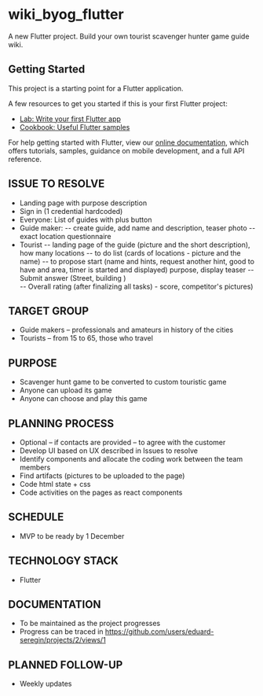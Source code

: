 # wiki_byog_flutter

A new Flutter project. Build your own tourist scavenger hunter game guide wiki.

## Getting Started

This project is a starting point for a Flutter application.

A few resources to get you started if this is your first Flutter project:

- [Lab: Write your first Flutter app](https://flutter.dev/docs/get-started/codelab)
- [Cookbook: Useful Flutter samples](https://flutter.dev/docs/cookbook)

For help getting started with Flutter, view our
[online documentation](https://flutter.dev/docs), which offers tutorials,
samples, guidance on mobile development, and a full API reference.


## ISSUE TO RESOLVE
  - Landing page with purpose description
  - Sign in (1 credential hardcoded)
  - Everyone: List of guides with plus button
  - Guide maker:
    -- create guide, add name and description, teaser photo
    -- exact location questionnaire
  - Tourist
     -- landing page of the guide (picture and the short description), how many locations
     -- to do list (cards of locations - picture and the name)
      -- to propose start (name and hints, request another hint, good to have and area, timer is started and displayed)
    purpose, display teaser
	-- Submit answer (Street, building )  
     --  Overall rating (after finalizing all tasks) - score, competitor's pictures)
## TARGET GROUP
-	Guide makers
     – professionals and amateurs in history of the cities
-	Tourists
     – from 15 to 65, those who travel
## PURPOSE
-	Scavenger hunt game to be converted to custom touristic game
-	Anyone can upload its game
-	Anyone can choose and play this game
## PLANNING PROCESS
-	Optional – if contacts are provided – to agree with the customer
-	Develop UI based on UX described in Issues to resolve
-	Identify components and allocate the coding work between the team members
-	Find artifacts (pictures to be uploaded to the page)
-	Code html state + css
-	Code activities on the pages as react components
## SCHEDULE
-	MVP to be ready by 1 December
## TECHNOLOGY STACK
-	Flutter
## DOCUMENTATION
-	To be maintained as the project progresses
-   Progress can be traced in https://github.com/users/eduard-seregin/projects/2/views/1
## PLANNED FOLLOW-UP
-	Weekly updates